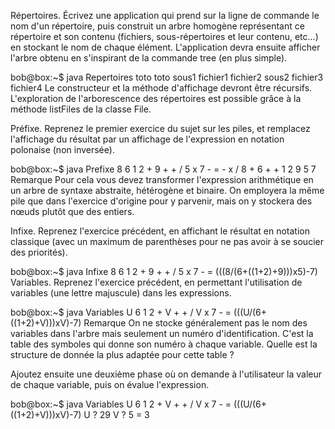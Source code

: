 Répertoires. Écrivez une application qui prend sur la ligne de commande le nom d'un répertoire, puis construit un arbre homogène représentant ce répertoire et son contenu (fichiers, sous-répertoires et leur contenu, etc...) en stockant le nom de chaque élément. L'application devra ensuite afficher l'arbre obtenu en s'inspirant de la commande tree (en plus simple).

bob@box:~$ java Repertoires toto
toto
  sous1
    fichier1
    fichier2
  sous2
    fichier3
  fichier4
Le constructeur et la méthode d'affichage devront être récursifs. L'exploration de l'arborescence des répertoires est possible grâce à la méthode listFiles de la classe File.

Préfixe. Reprenez le premier exercice du sujet sur les piles, et remplacez l'affichage du résultat par un affichage de l'expression en notation polonaise (non inversée).

bob@box:~$ java Prefixe 8 6 1 2 + 9 + + / 5 x 7 -
= - x / 8 + 6 + + 1 2 9 5 7
Remarque Pour cela vous devez transformer l'expression arithmétique en un arbre de syntaxe abstraite, hétérogène et binaire. On employera la même pile que dans l'exercice d'origine pour y parvenir, mais on y stockera des nœuds plutôt que des entiers.

 Infixe. Reprenez l'exercice précédent, en affichant le résultat en notation classique (avec un maximum de parenthèses pour ne pas avoir à se soucier des priorités).

bob@box:~$ java Infixe 8 6 1 2 + 9 + + / 5 x 7 -
= (((8/(6+((1+2)+9)))x5)-7)
 Variables. Reprenez l'exercice précédent, en permettant l'utilisation de variables (une lettre majuscule) dans les expressions.

bob@box:~$ java Variables U 6 1 2 + V + + / V x 7 -
= (((U/(6+((1+2)+V)))xV)-7)
Remarque On ne stocke généralement pas le nom des variables dans l'arbre mais seulement un numéro d'identification. C'est la table des symboles qui donne son numéro à chaque variable. Quelle est la structure de donnée la plus adaptée pour cette table ?

Ajoutez ensuite une deuxième phase où on demande à l'utilisateur la valeur de chaque variable, puis on évalue l'expression.

bob@box:~$ java Variables U 6 1 2 + V + + / V x 7 -
= (((U/(6+((1+2)+V)))xV)-7)
U ? 29
V ? 5
= 3

